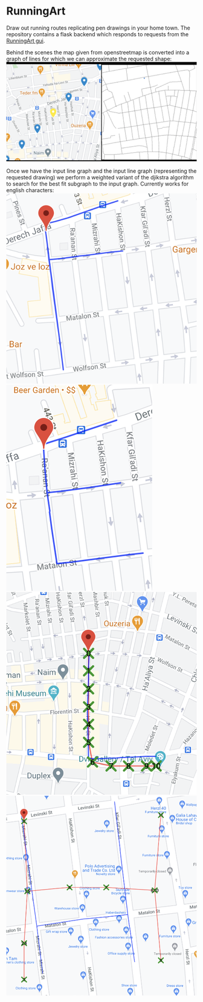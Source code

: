 # RunningArt

Draw out running routes replicating pen drawings in your home town.
The repository contains a flask backend which responds to requests from
the [RunningArt gui](https://github.com/LiorMoshe/RunningArtDemoGui).

Behind the scenes the map given from openstreetmap is converted into a graph
of lines for which we can approximate the requested shape:
![Conversion of the map to a line graph](https://github.com/LiorMoshe/RunningArt/blob/master/resources/images/lines_map.png)

Once we have the input line graph and the input line graph (representing the requested drawing) we perform a weighted variant of the djikstra algorithm to search for the best fit subgraph to the input graph.
Currently works for english characters:
![F Approximation](https://github.com/LiorMoshe/RunningArt/blob/master/resources/images/f_example.png)
![E Approximation](https://github.com/LiorMoshe/RunningArt/blob/master/resources/images/e_example.png)
![L Approximation](https://github.com/LiorMoshe/RunningArt/blob/master/resources/images/l_example.png)
![H Approximation](https://github.com/LiorMoshe/RunningArt/blob/master/resources/images/h_example.png)
